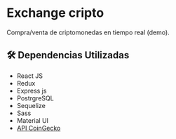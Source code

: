 # Exchange cripto
Compra/venta de criptomonedas en tiempo real (demo).

## 🛠️ Dependencias Utilizadas

* React JS
* Redux
* Express js
* PostrgreSQL
* Sequelize
* Sass
* Material UI
* [API CoinGecko](https://www.coingecko.com/en/api)
